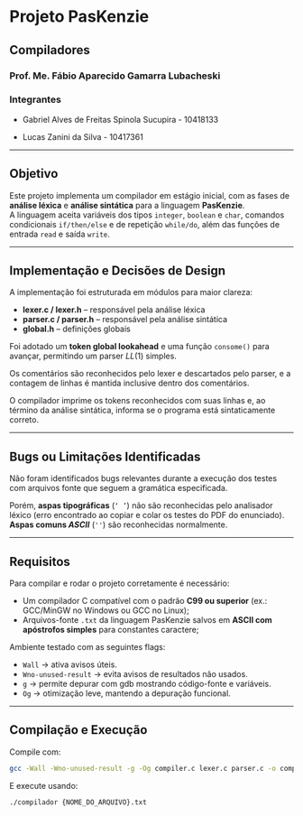 # Projeto PasKenzie

## Compiladores

### Prof. Me. Fábio Aparecido Gamarra Lubacheski

### Integrantes

- Gabriel Alves de Freitas Spinola Sucupira - 10418133

- Lucas Zanini da Silva - 10417361

---

## Objetivo

Este projeto implementa um compilador em estágio inicial, com as fases de **análise léxica** e **análise sintática** para a linguagem **PasKenzie**.  
A linguagem aceita variáveis dos tipos `integer`, `boolean` e `char`, comandos condicionais `if/then/else` e de repetição `while/do`, além das funções de entrada `read` e saída `write`.

---

## Implementação e Decisões de Design

A implementação foi estruturada em módulos para maior clareza:

- **lexer.c / lexer.h** – responsável pela análise léxica
- **parser.c / parser.h** – responsável pela análise sintática
- **global.h** – definições globais

Foi adotado um **token global lookahead** e uma função `consome()` para avançar, permitindo um parser $LL(1)$ simples.

Os comentários são reconhecidos pelo lexer e descartados pelo parser, e a contagem de linhas é mantida inclusive dentro dos comentários.

O compilador imprime os tokens reconhecidos com suas linhas e, ao término da análise sintática, informa se o programa está sintaticamente correto.

---

## Bugs ou Limitações Identificadas

Não foram identificados bugs relevantes durante a execução dos testes com arquivos fonte que seguem a gramática especificada.

Porém, **aspas tipográficas** (`‘ ’`) não são reconhecidas pelo analisador léxico (erro encontrado ao copiar e colar os testes do PDF do enunciado). **Aspas comuns $ASCII$** (`''`) são reconhecidas normalmente.

---

## Requisitos

Para compilar e rodar o projeto corretamente é necessário:

- Um compilador C compatível com o padrão **C99 ou superior** (ex.: GCC/MinGW no Windows ou GCC no Linux);
- Arquivos-fonte `.txt` da linguagem PasKenzie salvos em **ASCII com apóstrofos simples** para constantes caractere;

Ambiente testado com as seguintes flags:

- `Wall` $\to$ ativa avisos úteis.
- `Wno-unused-result` $\to$ evita avisos de resultados não usados.
- `g` $\to$ permite depurar com gdb mostrando código-fonte e variáveis.
- `Og` $\to$ otimização leve, mantendo a depuração funcional.

---

## Compilação e Execução

Compile com:

```bash
gcc -Wall -Wno-unused-result -g -Og compiler.c lexer.c parser.c -o compilador

```

E execute usando:

```
./compilador {NOME_DO_ARQUIVO}.txt
```
